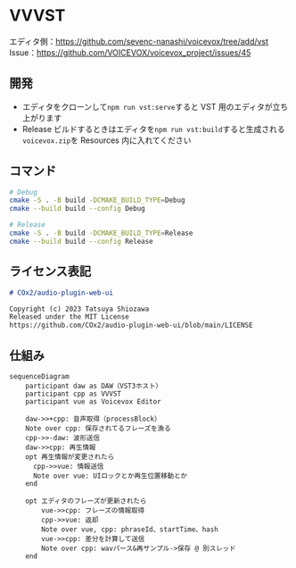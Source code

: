 # VVVST

エディタ側：https://github.com/sevenc-nanashi/voicevox/tree/add/vst  
Issue：https://github.com/VOICEVOX/voicevox_project/issues/45

## 開発

- エディタをクローンして`npm run vst:serve`すると VST 用のエディタが立ち上がります
- Release ビルドするときはエディタを`npm run vst:build`すると生成される`voicevox.zip`を Resources 内に入れてください

## コマンド

```bash
# Debug
cmake -S . -B build -DCMAKE_BUILD_TYPE=Debug
cmake --build build --config Debug

# Release
cmake -S . -B build -DCMAKE_BUILD_TYPE=Release
cmake --build build --config Release
```

## ライセンス表記

```md
# COx2/audio-plugin-web-ui

Copyright (c) 2023 Tatsuya Shiozawa
Released under the MIT License
https://github.com/COx2/audio-plugin-web-ui/blob/main/LICENSE
```

## 仕組み

```mermaid
sequenceDiagram
    participant daw as DAW（VST3ホスト）
    participant cpp as VVVST
    participant vue as Voicevox Editor

    daw->>+cpp: 音声取得（processBlock）
    Note over cpp: 保存されてるフレーズを漁る
    cpp->>-daw: 波形送信
    daw->>cpp: 再生情報
    opt 再生情報が変更されたら
      cpp->>vue: 情報送信
      Note over vue: UIロックとか再生位置移動とか
    end

    opt エディタのフレーズが更新されたら
        vue->>cpp: フレーズの情報取得
        cpp->>vue: 返却
        Note over vue, cpp: phraseId、startTime、hash
        vue->>cpp: 差分を計算して送信
        Note over cpp: wavパース&再サンプル->保存 @ 別スレッド
    end
```
